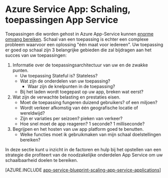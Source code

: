 <properties
    pageTitle="Azure Service App: Schaling, toepassingen App Service"
    description="Informatie over alles van de schalen van toepassing in de App-Service."
    keywords="App-service, azure app service, schaal, schaalbare, app-serviceplan servicekosten app"
    services="app-service"
    documentationCenter=""
    authors="btardif"
    manager="wpickett"
    editor=""/>

<tags
    ms.service="app-service"
    ms.workload="na"
    ms.tgt_pltfrm="na"
    ms.devlang="na"
    ms.topic="article"
    ms.date="10/07/2016"
    ms.author="byvinyal"/>

# <a name="azure-app-service-scaling-app-service-applications"></a>Azure Service App: Schaling, toepassingen App Service

Toepassingen die worden gehost in Azure App-Service kunnen [enorme omvang bereiken](https://azure.microsoft.com/blog/canadian-broadcasting-corporation-radio-canada-leverage-azure-for-smooth-election-coverage/).
Schaal van een toepassing is echter een complexe probleem waarvoor een oplossing "één maat voor iedereen". Uw toepassing er goed op schaal zijn 3 belangrijke gebieden die zal bijdragen aan het succes van uw toepassingen:

1. Informatie over de toepassingsarchitectuur van uw en de zwakke punten.
    * Uw toepassing Stateful is? Stateless?
    * Wat zijn de onderdelen van uw toepassing?
        * Waar zijn de knelpunten in de toepassing?
    * Bij het laden wordt toegepast op uw app, breken wat eerst?
2. Wat zijn de verwachte belasting en prestaties eisen.
    * Moet de toepassing fungeren duizend gebruikers? of een miljoen?
    * Wordt verkeer afkomstig van één geografische locatie of wereldwijd?
    * Zijn er variaties per seizoen? pieken van verkeer?
    * Hoe snel moet de app reageren? 1 seconde? 1 milliseconde?
3. Begrijpen en het hosten van uw app platform goed te benutten.
    * Welke functies moet ik gebruikmaken van mijn schaal doelstellingen bereiken?

In deze sectie kunt u inzicht in de factoren en hulp bij het opstellen van een strategie die profiteert van de noodzakelijke onderdelen App Service om uw schaalbaarheid doelen te bereiken.

[AZURE.INCLUDE [app-service-blueprint-scaling-app-service-applications](../../includes/app-service-blueprint-scaling-app-service-applications.md)]
